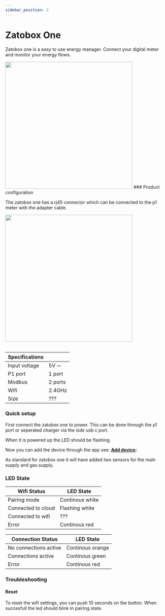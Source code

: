 ```yaml
---
sidebar_position: 2
---
```

<!--- start -->
# Zatobox One

Zatobox one is a easy to use energy manager. Connect your digital meter and monitor your energy flows.


<img src="/img/zatoboxone/zatobox-render.png" alt="" width="400"/>
<!--- nextpage -->
### Product configuration

The zatobox one has a rj45 connector which can be connected to the p1 meter with the adapter cable.


<img src="/img/zatoboxone/zatobox-one_pinout.png" alt="" width="400"/>

<br/>
<br/>

<!--- nextpage -->



|  Specifications |   |
| -------- | ------- |
| Input voltage | 5V ⎓  |
| P1 port | 1 port |
| Modbus | 2 ports |
| Wifi | 2.4GHz |
| Size | ??? |

<!--- nextpage -->
### Quick setup

First connect the zatobox one to power. This can be done through the p1 port or seperated charger via the side usb c port.

When it is powered up the LED should be flashing.

Now you can add the device through the app see: **[Add device](/docs/app-info/adddevice):** 

As standard for zatobox one it will have added two sensors for the main supply and gas supply. 

<!--- nextpage -->
### LED State

| Wifi Status   |  LED State  |
| -------- | ------ |
| Pairing mode | Continous white |
| Connected to cloud | Flashing white |
| Connected to wifi | ??? |
| Error | Continous red |



| Connection Status |  LED State  |
| -------- | ------- |
| No connections active | Continous orange |
| Connections active | Continous green |
| Error | Continous red |


### Troubleshooting


#### Reset

To reset the wifi settings, you can push 10 seconds on the button. When succesfull the led should blink in pairing state.

